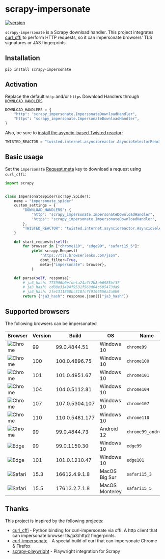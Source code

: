 # scrapy-impersonate
[![version](https://img.shields.io/pypi/v/scrapy-impersonate.svg)](https://pypi.python.org/pypi/scrapy-impersonate)

`scrapy-impersonate` is a Scrapy download handler. This project integrates [curl_cffi](https://github.com/yifeikong/curl_cffi) to perform HTTP requests, so it can impersonate browsers' TLS signatures or JA3 fingerprints.


## Installation

```
pip install scrapy-impersonate
```

## Activation

Replace the default `http` and/or `https` Download Handlers through [`DOWNLOAD_HANDLERS`](https://docs.scrapy.org/en/latest/topics/settings.html#download-handlers)

```python
DOWNLOAD_HANDLERS = {
    "http": "scrapy_impersonate.ImpersonateDownloadHandler",
    "https": "scrapy_impersonate.ImpersonateDownloadHandler",
}
```

Also, be sure to [install the asyncio-based Twisted reactor](https://docs.scrapy.org/en/latest/topics/asyncio.html#installing-the-asyncio-reactor):

```python
TWISTED_REACTOR = "twisted.internet.asyncioreactor.AsyncioSelectorReactor"
```

## Basic usage

Set the `impersonate` [Request.meta](https://docs.scrapy.org/en/latest/topics/request-response.html#scrapy.http.Request.meta) key to download a request using `curl_cffi`:

```python
import scrapy


class ImpersonateSpider(scrapy.Spider):
    name = "impersonate_spider"
    custom_settings = {
        "DOWNLOAD_HANDLERS": {
            "http": "scrapy_impersonate.ImpersonateDownloadHandler",
            "https": "scrapy_impersonate.ImpersonateDownloadHandler",
        },
        "TWISTED_REACTOR": "twisted.internet.asyncioreactor.AsyncioSelectorReactor",
    }

    def start_requests(self):
        for browser in ["chrome110", "edge99", "safari15_5"]:
            yield scrapy.Request(
                "https://tls.browserleaks.com/json",
                dont_filter=True,
                meta={"impersonate": browser},
            )

    def parse(self, response):
        # ja3_hash: 773906b0efdefa24a7f2b8eb6985bf37
        # ja3_hash: cd08e31494f9531f560d64c695473da9
        # ja3_hash: 2fe1311860bc318fc7f9196556a2a6b9
        return {"ja3_hash": response.json()["ja3_hash"]}
```

## Supported browsers

The following browsers can be impersonated

| Browser | Version | Build | OS | Name |
| --- | --- | --- | --- | --- |
| ![Chrome](https://raw.githubusercontent.com/alrra/browser-logos/main/src/chrome/chrome_24x24.png "Chrome") | 99 | 99.0.4844.51 | Windows 10 | `chrome99` |
| ![Chrome](https://raw.githubusercontent.com/alrra/browser-logos/main/src/chrome/chrome_24x24.png "Chrome") | 100 | 100.0.4896.75 | Windows 10 | `chrome100` |
| ![Chrome](https://raw.githubusercontent.com/alrra/browser-logos/main/src/chrome/chrome_24x24.png "Chrome") | 101 | 101.0.4951.67 | Windows 10 | `chrome101` |
| ![Chrome](https://raw.githubusercontent.com/alrra/browser-logos/main/src/chrome/chrome_24x24.png "Chrome") | 104 | 104.0.5112.81 | Windows 10 | `chrome104` |
| ![Chrome](https://raw.githubusercontent.com/alrra/browser-logos/main/src/chrome/chrome_24x24.png "Chrome") | 107 | 107.0.5304.107 | Windows 10 | `chrome107` |
| ![Chrome](https://raw.githubusercontent.com/alrra/browser-logos/main/src/chrome/chrome_24x24.png "Chrome") | 110 | 110.0.5481.177 | Windows 10 | `chrome110` |
| ![Chrome](https://raw.githubusercontent.com/alrra/browser-logos/main/src/chrome/chrome_24x24.png "Chrome") | 99 | 99.0.4844.73 | Android 12 | `chrome99_android` |
| ![Edge](https://raw.githubusercontent.com/alrra/browser-logos/main/src/edge/edge_24x24.png "Edge") | 99 | 99.0.1150.30 | Windows 10 | `edge99` |
| ![Edge](https://raw.githubusercontent.com/alrra/browser-logos/main/src/edge/edge_24x24.png "Edge") | 101 | 101.0.1210.47 | Windows 10 | `edge101` |
| ![Safari](https://github.com/alrra/browser-logos/blob/main/src/safari/safari_24x24.png "Safari") | 15.3 | 16612.4.9.1.8 | MacOS Big Sur | `safari15_3` |
| ![Safari](https://github.com/alrra/browser-logos/blob/main/src/safari/safari_24x24.png "Safari") | 15.5 | 17613.2.7.1.8 | MacOS Monterey | `safari15_5` |

## Thanks

This project is inspired by the following projects:

+ [curl_cffi](https://github.com/yifeikong/curl_cffi) - Python binding for curl-impersonate via cffi. A http client that can impersonate browser tls/ja3/http2 fingerprints.
+ [curl-impersonate](https://github.com/lwthiker/curl-impersonate) - A special build of curl that can impersonate Chrome & Firefox
+ [scrapy-playwright](https://github.com/scrapy-plugins/scrapy-playwright) - Playwright integration for Scrapy
